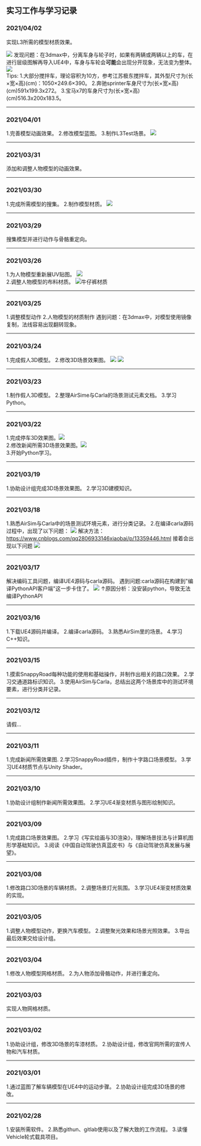 ## 实习工作与学习记录
### 2021/04/02
实现L3所需的模型材质效果。

![](image\Cars.png)
发现问题：在3dmax中，分离车身与轮子时，如果有两辆或两辆以上的车，在进行层级图解再导入UE4中，车身与车轮会**可能**会出现分开现象，无法变为整体。
![](image\Problem.png)<br>
Tips:
1.大部分搅拌车，理论容积为10方，参考江苏极东搅拌车，其外型尺寸为(长×宽×高)(cm)：1050×249.6×390。
2.奔驰sprinter车身尺寸为(长×宽×高)(cm)591x199.3x272。
3.宝马x7的车身尺寸为(长×宽×高)(cm)516.3x200x183.5。
***
### 2021/04/01
1.完善模型动画效果。
2.修改模型蓝图。
3.制作L3Test场景。
![](image\L3Test.png)
***
### 2021/03/31
添加和调整人物模型的动画效果。
***
### 2021/03/30
1.完成所需模型的搜集。
2.制作模型材质。
![](image\Model.png)
***
### 2021/03/29
搜集模型并进行动作与骨骼重定向。
***
### 2021/03/26
1.为人物模型重新展UV贴图。
![](image\PedUV.png)<br>
2.调整人物模型的布料材质。
![牛仔裤材质](image\Material01.png)
***
### 2021/03/25
1.调整模型动作
2.人物模型的材质制作
遇到问题：在3dmax中，对模型使用镜像复制，法线容易出现翻转现象。
***
### 2021/03/24
1.完成假人3D模型。
2.修改3D场景效果图。
![](image\Car03.png)
![](image\Car04.png)
***
### 2021/03/23
1.制作假人3D模型。
2.整理AirSime与Carla的场景测试元素文档。
3.学习Python。
***
### 2021/03/22
1.完成停车3D效果图。![](image\Car02.png)<br>
2.修改新闻所需3D场景效果图。![](image\Car01.png)<br>
3.开始Python学习。
***
### 2021/03/19
1.协助设计组完成3D场景效果图。
2.学习3D建模知识。
***
### 2021/03/18
1.熟悉AirSim与Carla中的场景测试环境元素，进行分类记录。
2.在编译carla源码过程中，出现了以下问题：
![](image\Error02.png)
解决方法：https://www.cnblogs.com/qq2806933146xiaobai/p/13359446.html
接着会出现以下问题
![](image\Error03.png)
***
### 2021/03/17
解决编码工具问题，编译UE4源码与carla源码。
遇到问题:carla源码在构建到"编译PythonAPI客户端"这一步卡住了。
![](image\CmakeError.png)
↑原因分析：没安装python，导致无法编译PythonAPI
***
### 2021/03/16
1.下载UE4源码并编译。
2.编译carla源码。
3.熟悉AirSim里的场景。
4.学习C++知识。
***
### 2021/03/15
1.摸索SnappyRoad每种功能的使用和基础操作，并制作出相关的路口效果。
2.学习交通道路标识知识。
3.使用AirSim与Carla，总结出这两个场景库中的测试环境要素，进行分类并记录。
***
### 2021/03/12
请假...
***
### 2021/03/11
1.完成新闻所需效果图.
2.学习SnappyRoad插件，制作十字路口场景模型。
3.学习UE4材质节点与Unity Shader。
***
### 2021/03/10
1.协助设计组制作新闻所需效果图。
2.学习UE4渐变材质与图形绘制知识。
***
### 2021/03/09
1.完成路口场景效果图。
2.学习《写实绘画与3D渲染》，理解场景技法与计算机图形学基础知识。
3.阅读《中国自动驾驶仿真蓝皮书》与《自动驾驶仿真发展与展望》。
***
### 2021/03/08
1.修改路口3D场景的车辆材质。
2.调整场景灯光氛围。
3.学习UE4渐变材质效果的实现。
***
### 2021/03/05
1.调整人物模型动作，更换汽车模型。
2.调整聚光效果和场景光照效果。
3.导出最后效果交给设计组。
***
### 2021/03/04
1.修改人物模型网格材质。
2.为人物添加骨骼动作，并进行重定向。
***
### 2021/03/03
实现人物网格材质。
***
### 2021/03/02
1.协助设计组，修改3D场景的车漆材质。
2.协助设计组，修改官网所需的宣传人物和汽车材质。
***
### 2021/03/01
1.通过蓝图了解车辆模型在UE4中的运动步骤。
2.协助设计组完成3D场景的修改。
***
### 2021/02/28
1.安装所需软件。
2.熟悉githun、gitlab使用以及了解大致的工作流程。
3.读懂Vehicle轮式载具项目。
